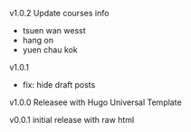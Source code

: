 v1.0.2
Update courses info
 - tsuen wan wesst
 - hang on
 - yuen chau kok

v1.0.1
 - fix: hide draft posts

v1.0.0
Releasee with Hugo Universal Template

v0.0.1
initial release with raw html
